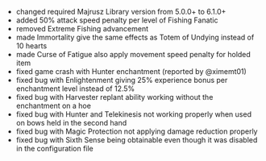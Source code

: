 - changed required Majrusz Library version from 5.0.0+ to 6.1.0+
- added 50% attack speed penalty per level of Fishing Fanatic
- removed Extreme Fishing advancement
- made Immortality give the same effects as Totem of Undying instead of 10 hearts
- made Curse of Fatigue also apply movement speed penalty for holded item
- fixed game crash with Hunter enchantment (reported by @ximemt01)
- fixed bug with Enlightenment giving 25% experience bonus per enchantment level instead of 12.5%
- fixed bug with Harvester replant ability working without the enchantment on a hoe
- fixed bug with Hunter and Telekinesis not working properly when used on bows held in the second hand
- fixed bug with Magic Protection not applying damage reduction properly
- fixed bug with Sixth Sense being obtainable even though it was disabled in the configuration file